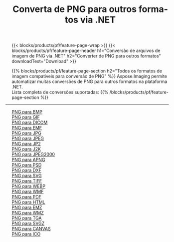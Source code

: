 ﻿---
title: Converta de PNG para outros formatos via .NET 
weight: 3920
url: /pt/net/conversion/from/png 
lang: pt
langdirlevel: 2
locales: zh-hans,ja,it,ru,de,es,fr,nl,id,lt,pl,pt,vi,tr,ko,zh-hant,ar,hi,th,sv,cs,uk,he
description: Usando Aspose.Imaging você pode facilmente converter de PNG para outros formatos
---

{{< blocks/products/pf/feature-page-wrap >}}
{{< blocks/products/pf/feature-page-header h1="Conversão de arquivos de imagem de PNG via .NET" h2="Converter de PNG para outros formatos" downloadText="Download" >}}


{{% blocks/products/pf/feature-page-section  h2="Todos os formatos de imagem compatíveis para conversão de PNG" %}}
Aspose.Imaging permite automatizar muitas conversões de PNG para outros formatos na plataforma .NET.
<br/>
Lista completa de conversões suportadas:
{{% /blocks/products/pf/feature-page-section %}}
<div class="container-fluid productfamilypage bg-gray">
    <div class="convertypes bg-gray agp-content section">
        <div class="container">
		<hr style="margin-left:-20px;"/>
		<div class="row other-converters">
		    <div class='col-md-2 other-converter remove-lp remove-rp'><a href="/imaging/pt/net/conversion/png-to-bmp" >PNG para BMP</a></div><div class='col-md-2 other-converter remove-lp remove-rp'><a href="/imaging/pt/net/conversion/png-to-gif" >PNG para GIF</a></div><div class='col-md-2 other-converter remove-lp remove-rp'><a href="/imaging/pt/net/conversion/png-to-dicom" >PNG para DICOM</a></div><div class='col-md-2 other-converter remove-lp remove-rp'><a href="/imaging/pt/net/conversion/png-to-emf" >PNG para EMF</a></div><div class='col-md-2 other-converter remove-lp remove-rp'><a href="/imaging/pt/net/conversion/png-to-jpg" >PNG para JPG</a></div><div class='col-md-2 other-converter remove-lp remove-rp'><a href="/imaging/pt/net/conversion/png-to-jpeg" >PNG para JPEG</a></div><div class='col-md-2 other-converter remove-lp remove-rp'><a href="/imaging/pt/net/conversion/png-to-jp2" >PNG para JP2</a></div><div class='col-md-2 other-converter remove-lp remove-rp'><a href="/imaging/pt/net/conversion/png-to-j2k" >PNG para J2K</a></div><div class='col-md-2 other-converter remove-lp remove-rp'><a href="/imaging/pt/net/conversion/png-to-jpeg2000" >PNG para JPEG2000</a></div><div class='col-md-2 other-converter remove-lp remove-rp'><a href="/imaging/pt/net/conversion/png-to-apng" >PNG para APNG</a></div><div class='col-md-2 other-converter remove-lp remove-rp'><a href="/imaging/pt/net/conversion/png-to-psd" >PNG para PSD</a></div><div class='col-md-2 other-converter remove-lp remove-rp'><a href="/imaging/pt/net/conversion/png-to-dxf" >PNG para DXF</a></div><div class='col-md-2 other-converter remove-lp remove-rp'><a href="/imaging/pt/net/conversion/png-to-svg" >PNG para SVG</a></div><div class='col-md-2 other-converter remove-lp remove-rp'><a href="/imaging/pt/net/conversion/png-to-tiff" >PNG para TIFF</a></div><div class='col-md-2 other-converter remove-lp remove-rp'><a href="/imaging/pt/net/conversion/png-to-webp" >PNG para WEBP</a></div><div class='col-md-2 other-converter remove-lp remove-rp'><a href="/imaging/pt/net/conversion/png-to-wmf" >PNG para WMF</a></div><div class='col-md-2 other-converter remove-lp remove-rp'><a href="/imaging/pt/net/conversion/png-to-pdf" >PNG para PDF</a></div><div class='col-md-2 other-converter remove-lp remove-rp'><a href="/imaging/pt/net/conversion/png-to-html" >PNG para HTML</a></div><div class='col-md-2 other-converter remove-lp remove-rp'><a href="/imaging/pt/net/conversion/png-to-emz" >PNG para EMZ</a></div><div class='col-md-2 other-converter remove-lp remove-rp'><a href="/imaging/pt/net/conversion/png-to-wmz" >PNG para WMZ</a></div><div class='col-md-2 other-converter remove-lp remove-rp'><a href="/imaging/pt/net/conversion/png-to-tga" >PNG para TGA</a></div><div class='col-md-2 other-converter remove-lp remove-rp'><a href="/imaging/pt/net/conversion/png-to-svgz" >PNG para SVGZ</a></div><div class='col-md-2 other-converter remove-lp remove-rp'><a href="/imaging/pt/net/conversion/png-to-canvas" >PNG para CANVAS</a></div><div class='col-md-2 other-converter remove-lp remove-rp'><a href="/imaging/pt/net/conversion/png-to-ico" >PNG para ICO</a></div>
                </div>
        </div>
    </div>
</div>
<br/>

